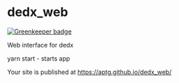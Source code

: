 # dedx_web

[![Greenkeeper badge](https://badges.greenkeeper.io/APTG/dedx_web.svg)](https://greenkeeper.io/)

Web interface for dedx

yarn start - starts app

Your site is published at https://aptg.github.io/dedx_web/
